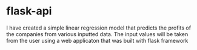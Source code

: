 # flask-api

I have created a simple linear regression model that predicts the profits of the companies from various inputted data. 
The input values will be taken from the user using a web applicaton that was built with flask framework
